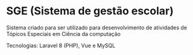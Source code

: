 # SGE (Sistema de gestão escolar)
Sistema criado para ser utilizado para desenvolvimento de atividades de Tópicos Especiais em Ciência da computação

Tecnologias: Laravel 8 (PHP), Vue e MySQL
